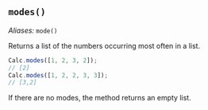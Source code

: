 ## `modes()` 

*Aliases:* `mode()`

Returns a list of the numbers occurring most often in a list.

```javascript
Calc.modes([1, 2, 3, 2]);
// [2]
Calc.modes([1, 2, 2, 3, 3]);
// [3,2]
```

If there are no modes, the method returns an empty list.

